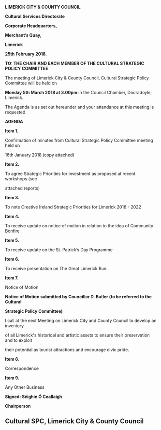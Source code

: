 **LIMERICK CITY & COUNTY COUNCIL**

**Cultural Services Directorate**

**Corporate Headquarters,**

**Merchant’s Quay,**

**Limerick**

**25th** **February 2018.**

**TO: THE CHAIR AND EACH MEMBER OF THE CULTURAL STRATEGIC POLICY COMMITTEE**

The meeting of Limerick City & County Council, Cultural Strategic Policy Committee will be held on

**Monday 5th** **March 2018 at 3.00pm** in the Council Chamber, Dooradoyle, Limerick.

The Agenda is as set out hereunder and your attendance at this meeting is requested.

**AGENDA**

**Item 1.**

Confirmation of minutes from Cultural Strategic Policy Committee meeting held on

16th January 2018 (copy attached)

**Item 2.**

To agree Strategic Priorities for investment as proposed at recent workshops (see

attached reports)

**Item 3.**

To note Creative Ireland Strategic Priorities for Limerick 2018 - 2022

**Item 4.**

To receive update on notice of motion in relation to the idea of Community Bonfire

**Item 5.**

To receive update on the St. Patrick’s Day Programme

**Item 6.**

To receive presentation on The Great Limerick Run

**Item 7.**

Notice of Motion

**Notice of Motion submitted by Councillor D. Butler (to be referred to the Cultural**

**Strategic Policy Committee)**

I call at the next Meeting on Limerick City and County Council to develop an inventory

of all Limerick's historical and artistic assets to ensure their preservation and to exploit

their potential as tourist attractions and encourage civic pride.

**Item 8**.

Correspondence

**Item 9.**

Any Other Business

**Signed: Séighin Ó Ceallaigh**

**Chairperson**

**Cultural SPC, Limerick City & County Council**
---
